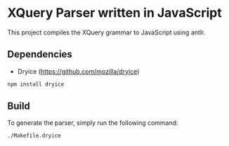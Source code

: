 XQuery Parser written in JavaScript
============================

This project compiles the XQuery grammar to JavaScript using antlr.

Dependencies
-----------
 * Dryice (https://github.com/mozilla/dryice)
```bash
npm install dryice
```

Build
-----------
To generate the parser, simply run the following command:
```bash
./Makefile.dryice
```


